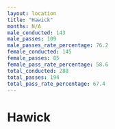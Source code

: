 ```yaml
---
layout: location
title: "Hawick"
months: N/A
male_conducted: 143
male_passes: 109
male_passes_rate_percentage: 76.2
female_conducted: 145
female_passes: 85
female_pass_rate_percentage: 58.6
total_conducted: 288
total_passes: 194
total_pass_rate_percentage: 67.4
---
```


# Hawick
